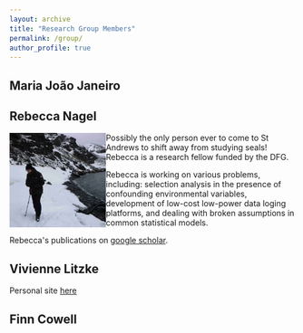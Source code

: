 ```yaml
---
layout: archive
title: "Research Group Members"
permalink: /group/
author_profile: true
---
```



## Maria João Janeiro

## Rebecca Nagel
<img src="/images/rebecca.JPG" align="left" width="170px"/>

Possibly the only person ever to come to St Andrews to shift away from studying seals!  Rebecca is a research fellow funded by the DFG.

Rebecca is working on various problems, including: selection analysis in the presence of confounding environmental variables, development of low-cost low-power data loging platforms, and dealing with broken assumptions in common statistical models.

Rebecca's publications on [google scholar](https://scholar.google.com/citations?user=SIRILEgAAAAJ&hl=en).

## Vivienne Litzke

Personal site [here](https://vlitzke.github.io/)

## Finn Cowell
